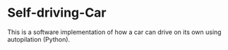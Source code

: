 # Self-driving-Car
This is a software implementation of how a car can drive on its own using autopilation (Python). 
